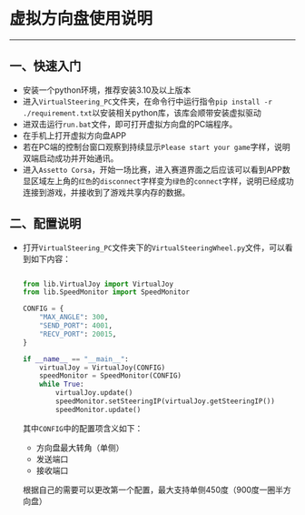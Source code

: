 # 虚拟方向盘使用说明
---
## 一、快速入门

  - 安装一个python环境，推荐安装3.10及以上版本
  - 进入`VirtualSteering_PC`文件夹，在命令行中运行指令`pip install -r ./requirement.txt`以安装相关python库，该库会顺带安装虚拟驱动
  - 进双击运行`run.bat`文件，即可打开虚拟方向盘的PC端程序。
  - 在手机上打开虚拟方向盘APP
  - 若在PC端的控制台窗口观察到持续显示`Please start your game`字样，说明双端启动成功并开始通讯。
  - 进入`Assetto Corsa`，开始一场比赛，进入赛道界面之后应该可以看到APP数显区域左上角的`红色`的`disconnect`字样变为`绿色`的`connect`字样，说明已经成功连接到游戏，并接收到了游戏共享内存的数据。
  
## 二、配置说明
  
  - 打开`VirtualSteering_PC`文件夹下的`VirtualSteeringWheel.py`文件，可以看到如下内容：

    ```python
    
    from lib.VirtualJoy import VirtualJoy
    from lib.SpeedMonitor import SpeedMonitor

    CONFIG = {  
        "MAX_ANGLE": 300,
        "SEND_PORT": 4001,
        "RECV_PORT": 20015,
    }

    if __name__ == "__main__":
        virtualJoy = VirtualJoy(CONFIG)
        speedMonitor = SpeedMonitor(CONFIG)
        while True:
            virtualJoy.update()
            speedMonitor.setSteeringIP(virtualJoy.getSteeringIP())
            speedMonitor.update()
    
    ```
    其中`CONFIG`中的配置项含义如下：
    
    - 方向盘最大转角（单侧）
    - 发送端口
    - 接收端口
   
    根据自己的需要可以更改第一个配置，最大支持单侧450度（900度一圈半方向盘）
